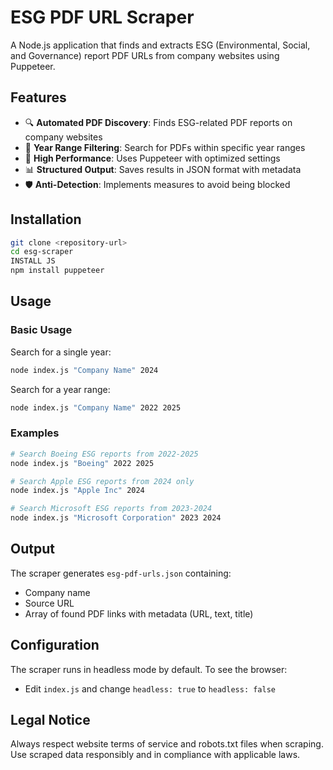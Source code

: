 # ESG PDF URL Scraper

A Node.js application that finds and extracts ESG (Environmental, Social, and Governance) report PDF URLs from company websites using Puppeteer.

## Features

- 🔍 **Automated PDF Discovery**: Finds ESG-related PDF reports on company websites
- 📅 **Year Range Filtering**: Search for PDFs within specific year ranges
- 🚀 **High Performance**: Uses Puppeteer with optimized settings
- 📊 **Structured Output**: Saves results in JSON format with metadata
- 🛡️ **Anti-Detection**: Implements measures to avoid being blocked

## Installation

```bash
git clone <repository-url>
cd esg-scraper
INSTALL JS
npm install puppeteer
```

## Usage

### Basic Usage

Search for a single year:
```bash
node index.js "Company Name" 2024
```

Search for a year range:
```bash
node index.js "Company Name" 2022 2025
```

### Examples

```bash
# Search Boeing ESG reports from 2022-2025
node index.js "Boeing" 2022 2025

# Search Apple ESG reports from 2024 only
node index.js "Apple Inc" 2024

# Search Microsoft ESG reports from 2023-2024
node index.js "Microsoft Corporation" 2023 2024
```

## Output

The scraper generates `esg-pdf-urls.json` containing:
- Company name
- Source URL
- Array of found PDF links with metadata (URL, text, title)

## Configuration

The scraper runs in headless mode by default. To see the browser:
- Edit `index.js` and change `headless: true` to `headless: false`

## Legal Notice

Always respect website terms of service and robots.txt files when scraping. Use scraped data responsibly and in compliance with applicable laws. 
